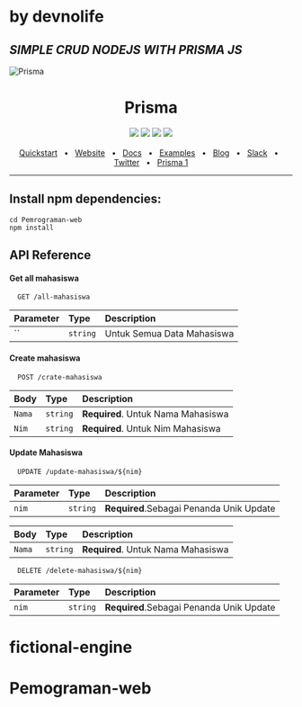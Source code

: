 # by devnolife

## _SIMPLE CRUD NODEJS WITH PRISMA JS_

![Prisma](https://i.imgur.com/h6UIYTu.png)

<div align="center">
  <h1>Prisma</h1>
  <a href="https://www.npmjs.com/package/prisma"><img src="https://img.shields.io/npm/v/prisma.svg?style=flat" /></a>
  <a href="https://github.com/prisma/prisma/blob/main/CONTRIBUTING.md"><img src="https://img.shields.io/badge/PRs-welcome-brightgreen.svg" /></a>
  <a href="https://github.com/prisma/prisma/blob/main/LICENSE"><img src="https://img.shields.io/badge/license-Apache%202-blue" /></a>
  <a href="https://slack.prisma.io/"><img src="https://img.shields.io/badge/chat-on%20slack-blue.svg" /></a>
  <br />
  <br />
  <a href="https://www.prisma.io/docs/getting-started/quickstart">Quickstart</a>
  <span>&nbsp;&nbsp;•&nbsp;&nbsp;</span>
  <a href="https://www.prisma.io/">Website</a>
  <span>&nbsp;&nbsp;•&nbsp;&nbsp;</span>
  <a href="https://www.prisma.io/docs/">Docs</a>
  <span>&nbsp;&nbsp;•&nbsp;&nbsp;</span>
  <a href="https://github.com/prisma/prisma-examples/">Examples</a>
  <span>&nbsp;&nbsp;•&nbsp;&nbsp;</span>
  <a href="https://www.prisma.io/blog">Blog</a>
  <span>&nbsp;&nbsp;•&nbsp;&nbsp;</span>
  <a href="https://slack.prisma.io/">Slack</a>
  <span>&nbsp;&nbsp;•&nbsp;&nbsp;</span>
  <a href="https://twitter.com/prisma">Twitter</a>
  <span>&nbsp;&nbsp;•&nbsp;&nbsp;</span>
  <a href="https://github.com/prisma/prisma1">Prisma 1</a>
  <br />
  <hr />
</div>


## Install npm dependencies:

```
cd Pemrograman-web
npm install
```


## API Reference

#### Get all mahasiswa

```http
  GET /all-mahasiswa
```

| Parameter | Type     | Description                |
| :-------- | :------- | :------------------------- |
| ``        | `string` | Untuk Semua Data Mahasiswa |

#### Create mahasiswa

```http
  POST /crate-mahasiswa
```

| Body   | Type     | Description                        |
| :----- | :------- | :--------------------------------- |
| `Nama` | `string` | **Required**. Untuk Nama Mahasiswa |
| `Nim`  | `string` | **Required**. Untuk Nim Mahasiswa  |


#### Update Mahasiswa

```http
  UPDATE /update-mahasiswa/${nim}
```

| Parameter | Type     | Description                              |
| :-------- | :------- | :--------------------------------------- |
| `nim`     | `string` | **Required**.Sebagai Penanda Unik Update |

| Body   | Type     | Description                        |
| :----- | :------- | :--------------------------------- |
| `Nama` | `string` | **Required**. Untuk Nama Mahasiswa |

```http
  DELETE /delete-mahasiswa/${nim}
```

| Parameter | Type     | Description                              |
| :-------- | :------- | :--------------------------------------- |
| `nim`     | `string` | **Required**.Sebagai Penanda Unik Update |
# fictional-engine
# Pemograman-web
